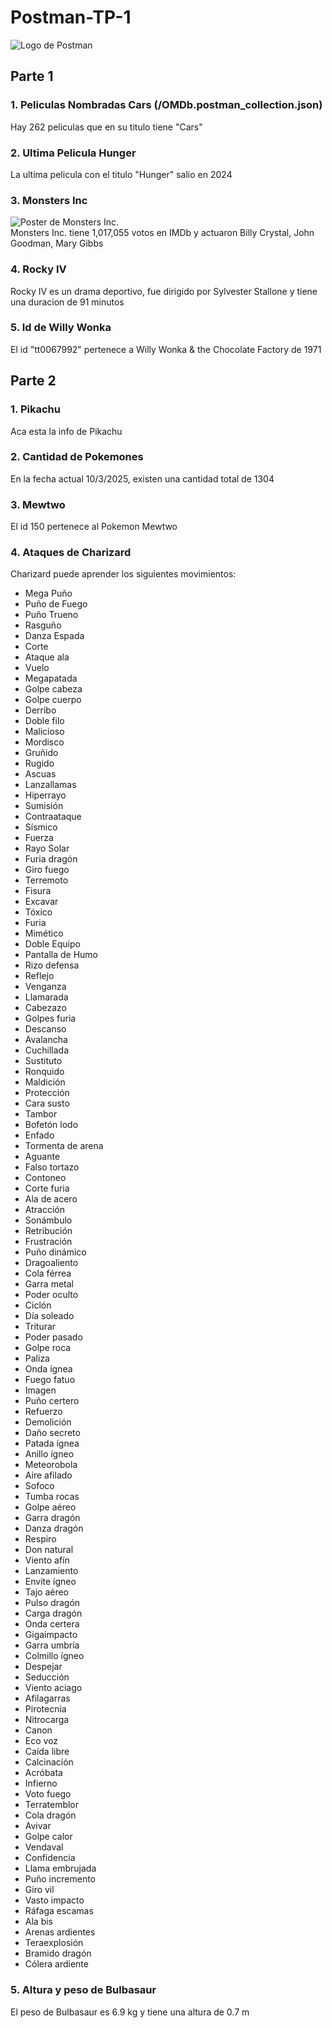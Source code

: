 # Postman-TP-1<br/>
![Logo de Postman](https://external-content.duckduckgo.com/iu/?u=https%3A%2F%2Fcdn.freelogovectors.net%2Fwp-content%2Fuploads%2F2020%2F12%2Fpostman-logo.png&f=1&nofb=1&ipt=0d1ea55f64e14ba1c9420fe57c6e6af2c87566559ccd596be2fa1554b606cca4&ipo=images)<br/>
## Parte 1<br/>
### 1. Peliculas Nombradas Cars (/OMDb.postman_collection.json)<br/>
Hay 262 peliculas que en su titulo tiene "Cars"<br/>
### 2. Ultima Pelicula Hunger<br/>
La ultima pelicula con el titulo "Hunger" salio en 2024<br/>
### 3. Monsters Inc<br/>
![Poster de Monsters Inc.](https://m.media-amazon.com/images/M/MV5BMTY1NTI0ODUyOF5BMl5BanBnXkFtZTgwNTEyNjQ0MDE@._V1_SX300.jpg)<br/>
Monsters Inc. tiene 1,017,055 votos en IMDb y actuaron Billy Crystal, John Goodman, Mary Gibbs<br/>
### 4. Rocky IV<br/>
Rocky IV es un drama deportivo, fue dirigido por Sylvester Stallone y tiene una duracion de 91 minutos<br/>
### 5. Id de Willy Wonka<br/>
El id "tt0067992" pertenece a Willy Wonka & the Chocolate Factory de 1971<br/>
## Parte 2<br/>
### 1. Pikachu<br/>
Aca esta la info de Pikachu<br/>
### 2. Cantidad de Pokemones<br/>
En la fecha actual 10/3/2025, existen una cantidad total de 1304<br/>
### 3. Mewtwo<br/>
El id 150 pertenece al Pokemon Mewtwo<br/>
### 4. Ataques de Charizard<br/>
Charizard puede aprender los siguientes movimientos:
   - Mega Puño
   - Puño de Fuego
   - Puño Trueno
   - Rasguño
   - Danza Espada
   - Corte
   - Ataque ala
   - Vuelo
   - Megapatada
   - Golpe cabeza
   - Golpe cuerpo
   - Derribo
   - Doble filo
   - Malicioso
   - Mordisco
   - Gruñido
   - Rugido
   - Ascuas
   - Lanzallamas
   - Hiperrayo
   - Sumisión
   - Contraataque
   - Sísmico
   - Fuerza
   - Rayo Solar
   - Furia dragón
   - Giro fuego
   - Terremoto
   - Fisura
   - Excavar
   - Tóxico
   - Furia
   - Mimético
   - Doble Equipo
   - Pantalla de Humo
   - Rizo defensa
   - Reflejo
   - Venganza
   - Llamarada
   - Cabezazo
   - Golpes furia
   - Descanso
   - Avalancha
   - Cuchillada
   - Sustituto
   - Ronquido
   - Maldición
   - Protección
   - Cara susto
   - Tambor
   - Bofetón lodo
   - Enfado
   - Tormenta de arena
   - Aguante
   - Falso tortazo
   - Contoneo
   - Corte furia
   - Ala de acero
   - Atracción
   - Sonámbulo
   - Retribución
   - Frustración
   - Puño dinámico
   - Dragoaliento
   - Cola férrea
   - Garra metal
   - Poder oculto
   - Ciclón
   - Día soleado
   - Triturar
   - Poder pasado
   - Golpe roca
   - Paliza
   - Onda ígnea
   - Fuego fatuo
   - Imagen
   - Puño certero
   - Refuerzo
   - Demolición
   - Daño secreto
   - Patada ígnea
   - Anillo ígneo
   - Meteorobola
   - Aire afilado
   - Sofoco
   - Tumba rocas
   - Golpe aéreo
   - Garra dragón
   - Danza dragón
   - Respiro
   - Don natural
   - Viento afín
   - Lanzamiento
   - Envite ígneo
   - Tajo aéreo
   - Pulso dragón
   - Carga dragón
   - Onda certera
   - Gigaimpacto
   - Garra umbría
   - Colmillo ígneo
   - Despejar
   - Seducción
   - Viento aciago
   - Afilagarras
   - Pirotecnia
   - Nitrocarga
   - Canon
   - Eco voz
   - Caída libre
   - Calcinación
   - Acróbata
   - Infierno
   - Voto fuego
   - Terratemblor
   - Cola dragón
   - Avivar
   - Golpe calor
   - Vendaval
   - Confidencia
   - Llama embrujada
   - Puño incremento
   - Giro vil
   - Vasto impacto
   - Ráfaga escamas
   - Ala bis
   - Arenas ardientes
   - Teraexplosión
   - Bramido dragón
   - Cólera ardiente<br/>
### 5. Altura y peso de Bulbasaur<br/>
El peso de Bulbasaur es 6.9 kg y tiene una altura de 0.7 m
